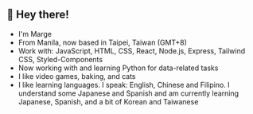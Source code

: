 
  <div>
    <h2>👋 Hey there!</h2>
    <ul>
      <li>I'm Marge</li>
      <li>From Manila, now based in Taipei, Taiwan (GMT+8)</li>
      <li>Work with: JavaScript, HTML, CSS, React, Node.js, Express, Tailwind CSS, Styled-Components</li>
      <li>Now working with and learning Python for data-related tasks</li>
      <li>I like video games, baking, and cats</li>
      <li>I like learning languages. I speak: English, Chinese and Filipino. I understand some Japanese and Spanish and am currently learning Japanese, Spanish, and a bit of Korean and Taiwanese</li>
    </ul>
  </div>


